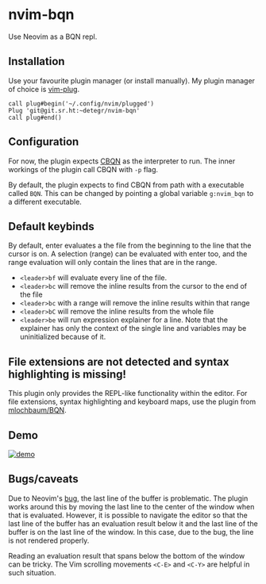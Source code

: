 # nvim-bqn

Use Neovim as a BQN repl.

## Installation

Use your favourite plugin manager (or install manually). My plugin manager of choice is [vim-plug](https://github.com/junegunn/vim-plug).
```
call plug#begin('~/.config/nvim/plugged')
Plug 'git@git.sr.ht:~detegr/nvim-bqn'
call plug#end()
```

## Configuration

For now, the plugin expects [CBQN](https://github.com/Dzaima/CBQN) as the interpreter to run. The inner workings of the plugin
call CBQN with `-p` flag.

By default, the plugin expects to find CBQN from path with a executable called `BQN`. This can be changed by
pointing a global variable `g:nvim_bqn` to a different executable.

## Default keybinds

By default, enter evaluates a the file from the beginning to the line that the cursor is on. A selection (range) can be evaluated with enter too, and the range evaluation will only contain the lines that are in the range.

- `<leader>bf` will evaluate every line of the file.
- `<leader>bc` will remove the inline results from the cursor to the end of the file
- `<leader>bc` with a range will remove the inline results within that range
- `<leader>bC` will remove the inline results from the whole file
- `<leader>be` will run expression explainer for a line. Note that the explainer has only the context of the single line and variables may be uninitialized because of it.

## File extensions are not detected and syntax highlighting is missing!

This plugin only provides the REPL-like functionality within the editor. For file extensions, syntax highlighting and keyboard maps, use the plugin from [mlochbaum/BQN](https://github.com/mlochbaum/BQN/tree/master/editors/vim).

## Demo

[![demo](https://asciinema.org/a/5Mj03OEez31CtY2817tDfHMm3.svg)](https://asciinema.org/a/5Mj03OEez31CtY2817tDfHMm3)

## Bugs/caveats

Due to Neovim's [bug](https://github.com/neovim/neovim/issues/16500), the last line of the buffer is problematic. The plugin works around this by moving the last line to the center of the window when that is evaluated. However, it is possible to navigate the editor so that the last line of the buffer has an evaluation result below it and the last line of the buffer is on the last line of the window. In this case, due to the bug, the line is not rendered properly.

Reading an evaluation result that spans below the bottom of the window can be tricky. The Vim scrolling movements `<C-E>` and `<C-Y>` are helpful in such situation.
